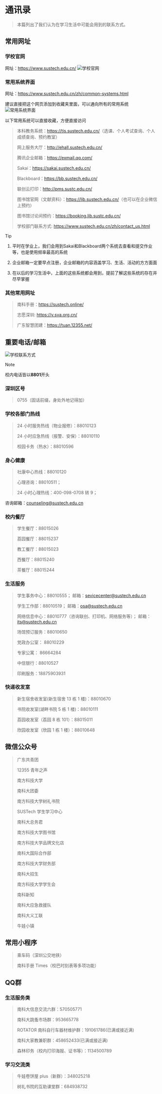 # 通讯录
> 本篇列出了我们认为在学习生活中可能会用到的联系方式。

## 常用网址
### 学校官网
网址：<https://www.sustech.edu.cn/>
![学校官网](https://shuli-gz-1259749012.cos.ap-guangzhou.myqcloud.com/img/addressBook/SUSTech.jpg)

### 常用系统界面 
网址：https://www.sustech.edu.cn/zh/common-systems.html

建议直接把这个网页添加到收藏夹里面，可以通向所有的常用系统
![常用系统界面](https://shuli-gz-1259749012.cos.ap-guangzhou.myqcloud.com/img/addressBook/commonSys.jpeg)

以下常用系统可以直接收藏，方便直接访问
> 本科教务系统：<https://tis.sustech.edu.cn/>（选课、个人考试查询、个人成绩查询、预约教室）
>
> 网上服务大厅：<http://ehall.sustech.edu.cn/>
>
> 腾讯企业邮箱：https://exmail.qq.com/
>
> Sakai：https://sakai.sustech.edu.cn/
>
> Blackboard：https://bb.sustech.edu.cn/
>
> 联创云打印：http://pms.sustc.edu.cn/
>
> 图书馆官网（文献资料）：<https://lib.sustech.edu.cn/>（也可以在企业微信上预约）
>
> 图书馆讨论间预约：<https://booking.lib.sustc.edu.cn/>
>
> 学校部门联系方式: <https://www.sustech.edu.cn/zh/contact_us.html>

> [!TIP]
> 1. 平时在学业上，我们会用到Sakai和Blackboard两个系统去查看和提交作业等，也是使用频率最高的系统
> 
> 2. 企业邮箱一定要早点注册，企业邮箱的内容涵盖学习、生活、活动的方方面面
> 
> 3. 在以后的学习生活中，上面的这些系统都会用到，提前了解这些系统的存在并尽早掌握

### 其他常用网址
> 南科手册：https://sustech.online/
>
> 志愿深圳: <https://v.sva.org.cn/>
>
> 广东智慧团建：https://tuan.12355.net/


## 重要电话/邮箱
![学校联系方式](https://shuli-gz-1259749012.cos.ap-guangzhou.myqcloud.com/img/addressBook/SUSTech.jpg)
> [!NOTE]
> 校内电话皆以**8801**开头

### 深圳区号
> 0755（固话前缀，身处外地记得加）

### 学校各部门热线
> 24 小时服务热线（物业报修）：88010123
> 
> 24 小时应急热线（报警、安保）：88010110
> 
> 校园卡务（热水）：88010596

### 身心健康
> 社康中心热线：88010120  
>
> 心理咨询：88010511；  
>
> 24 小时心理热线：400-098-0708 转 9；

咨询邮箱：<counseling@sustech.edu.cn>

### 校内餐厅 
> 学生餐厅：88015026  
>
> 荔园餐厅：88015237  
>
> 教工餐厅：88015023  
>
> 西餐厅：88015240  
>
> 茶餐厅：88015244

### 生活服务
> 学生事务中心：88010555；
> 邮箱：<sevicecenter@sustech.edu.cn>
>
> 学生工作部：88010519；
> 邮箱：<osa@sustech.edu.cn>
>
> 网络信息中心：88010777（咨询联创、打印机、网络服务等）；
> 邮箱：<its@sustech.edu.cn>  
> 
> 场馆预订服务：88010650  
> 
> 党政办公室： 88010229  
> 
> 专家公寓： 86664284  
> 
> 中信银行：88010527  
> 
> 印刷服务：18875903931

### 快递收发室
> 新生宿舍收发室(新生宿舍 13 栋 1 楼)：88010670
>
> 书院收发室(湖畔书院 5 栋 1 楼)：88010111
>
> 荔园收发室（荔园 8 栋 101）：88015011
>
> 欣园收发室（欣园 1 栋 1 楼）：88010648


## 微信公众号
> 广东共青团
>
> 12355 青年之声
>
> 南方科技大学
>
> 南科大团委
>
> 南方科技大学树礼书院
>
> SUSTech 学生学习中心
>
> 南科大总务君
>
> 南方科技大学图书馆
>
> 南方科技大学品牌文化店
>
> 南科大国际合作部
>
> 南方科技大学财务部
>
> 南科大招生
>
> 南方科技大学学生会
>
> 南科新知
>
> 南科大应急救援队
>
> 南科大义工联
>
> 牛娃小镇


## 常用小程序
> 乘车码（深圳公交地铁）
>
> 南科手册 Times（校巴时刻表等多项功能）


## QQ群
### 生活服务类
> 南科大信息交流六群：570505771
>
> 南科大跳蚤市场群：953665778
> 
> ROTATOЯ 南科自行车器材维护群：191061786(已满或接近满)
>
> 南科大家教兼职群：458652433(已满或接近满)
>
> 森林印务（校内打印海报、证书等）：1134500789

### 学习交流类
> 牛娃卷饼屋 plus（新群）：348025218
> 
> 树礼书院的互助课堂群：684938732
